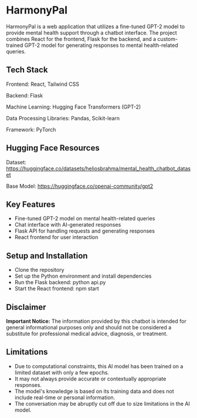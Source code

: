 # HarmonyPal
HarmonyPal is a web application that utilizes a fine-tuned GPT-2 model to provide mental health support through a chatbot interface. The project combines React for the frontend, Flask for the backend, and a custom-trained GPT-2 model for generating responses to mental health-related queries.

## Tech Stack
Frontend: React, Tailwind CSS

Backend: Flask

Machine Learning: Hugging Face Transformers (GPT-2)

Data Processing Libraries: Pandas, Scikit-learn

Framework: PyTorch

## Hugging Face Resources
Dataset: https://huggingface.co/datasets/heliosbrahma/mental_health_chatbot_dataset

Base Model: https://huggingface.co/openai-community/gpt2

## Key Features
- Fine-tuned GPT-2 model on mental health-related queries
- Chat interface with AI-generated responses
- Flask API for handling requests and generating responses
- React frontend for user interaction

## Setup and Installation
- Clone the repository
- Set up the Python environment and install dependencies
- Run the Flask backend: python api.py
- Start the React frontend: npm start

## Disclaimer
**Important Notice:** The information provided by this chatbot is intended for general informational purposes only and should not be considered a substitute for professional medical advice, diagnosis, or treatment. 

## Limitations
- Due to computational constraints, this AI model has been trained on a limited dataset with only a few epochs.
- It may not always provide accurate or contextually appropriate responses.
- The model's knowledge is based on its training data and does not include real-time or personal information.
- The conversation may be abruptly cut off due to size limitations in the AI model. 

